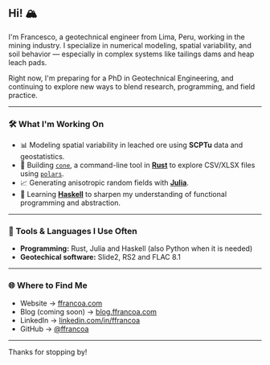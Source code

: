 ## Hi! 🏔️

I'm Francesco, a geotechnical engineer from Lima, Peru, working in the mining industry. I specialize in numerical modeling, spatial variability, and soil behavior — especially in complex systems like tailings dams and heap leach pads.

Right now, I'm preparing for a PhD in Geotechnical Engineering, and continuing to explore new ways to blend research, programming, and field practice.

---

### 🛠️ What I'm Working On

- 📊 Modeling spatial variability in leached ore using **SCPTu** data and geostatistics.
- 🦀 Building [`cone`](https://github.com/ffrancoa/cone), a command-line tool in [**Rust**](https://www.rust-lang.org/) to explore CSV/XLSX files using [`polars`](https://pola.rs/).
- 📈 Generating anisotropic random fields with [**Julia**](https://julialang.org/).
- 🧵 Learning [**Haskell**](https://www.haskell.org/) to sharpen my understanding of functional programming and abstraction.

---

### 🧰 Tools & Languages I Use Often

- **Programming:** Rust, Julia and Haskell (also Python when it is needed)
- **Geotechical software:** Slide2, RS2 and FLAC 8.1  

---

### 🌐 Where to Find Me

- Website → [ffrancoa.com](https://ffrancoa.com)  
- Blog (coming soon) → [blog.ffrancoa.com](https://blog.ffrancoa.com)  
- LinkedIn → [linkedin.com/in/ffrancoa](https://www.linkedin.com/in/ffrancoa/)  
- GitHub → [@ffrancoa](https://github.com/ffrancoa)  

---

Thanks for stopping by!
